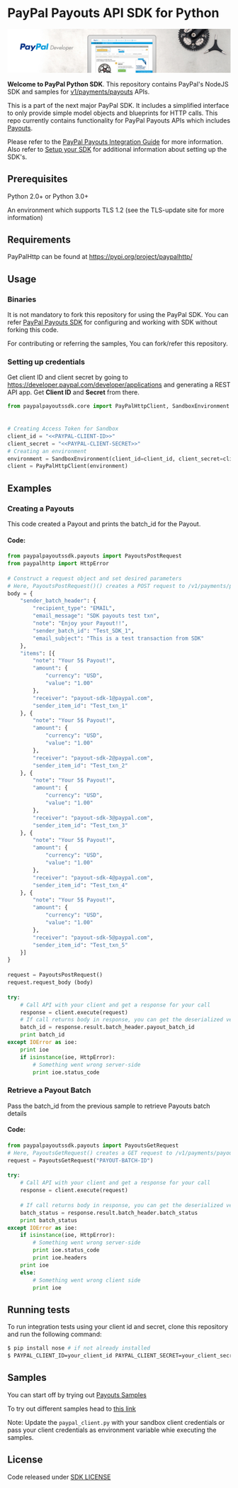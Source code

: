 # PayPal Payouts API SDK for Python

![PayPal Developer](homepage.jpg)

__Welcome to PayPal Python SDK__. This repository contains PayPal's NodeJS SDK and samples for [v1/payments/payouts](https://developer.paypal.com/docs/api/payments.payouts-batch/v1/) APIs.

This is a part of the next major PayPal SDK. It includes a simplified interface to only provide simple model objects and blueprints for HTTP calls. This repo currently contains functionality for PayPal Payouts APIs which includes [Payouts](https://developer.paypal.com/docs/api/payments.payouts-batch/v1/).

Please refer to the [PayPal Payouts Integration Guide](https://developer.paypal.com/docs/payouts/) for more information. Also refer to [Setup your SDK](https://developer.paypal.com/docs/payouts/reference/setup-sdk) for additional information about setting up the SDK's.

## Prerequisites

Python 2.0+ or Python 3.0+

An environment which supports TLS 1.2 (see the TLS-update site for more information)

## Requirements

PayPalHttp can be found at https://pypi.org/project/paypalhttp/

## Usage

### Binaries

It is not mandatory to fork this repository for using the PayPal SDK. You can refer [PayPal Payouts SDK](https://developer.paypal.com/docs/payouts/reference/setup-sdk/#install-the-sdk) for configuring and working with SDK without forking this code.

For contributing or referring the samples, You can fork/refer this repository. 

### Setting up credentials
Get client ID and client secret by going to https://developer.paypal.com/developer/applications and generating a REST API app. Get <b>Client ID</b> and <b>Secret</b> from there.

```python
from paypalpayoutssdk.core import PayPalHttpClient, SandboxEnvironment


# Creating Access Token for Sandbox
client_id = "<<PAYPAL-CLIENT-ID>>"
client_secret = "<<PAYPAL-CLIENT-SECRET>>"
# Creating an environment
environment = SandboxEnvironment(client_id=client_id, client_secret=client_secret)
client = PayPalHttpClient(environment)
```

## Examples

### Creating a Payouts
This code created a Payout and prints the batch_id for the Payout.
#### Code:
```python
from paypalpayoutssdk.payouts import PayoutsPostRequest
from paypalhttp import HttpError

# Construct a request object and set desired parameters
# Here, PayoutsPostRequest()() creates a POST request to /v1/payments/payouts
body = {
    "sender_batch_header": {
        "recipient_type": "EMAIL",
        "email_message": "SDK payouts test txn",
        "note": "Enjoy your Payout!!",
        "sender_batch_id": "Test_SDK_1",
        "email_subject": "This is a test transaction from SDK"
    },
    "items": [{
        "note": "Your 5$ Payout!",
        "amount": {
            "currency": "USD",
            "value": "1.00"
        },
        "receiver": "payout-sdk-1@paypal.com",
        "sender_item_id": "Test_txn_1"
    }, {
        "note": "Your 5$ Payout!",
        "amount": {
            "currency": "USD",
            "value": "1.00"
        },
        "receiver": "payout-sdk-2@paypal.com",
        "sender_item_id": "Test_txn_2"
    }, {
        "note": "Your 5$ Payout!",
        "amount": {
            "currency": "USD",
            "value": "1.00"
        },
        "receiver": "payout-sdk-3@paypal.com",
        "sender_item_id": "Test_txn_3"
    }, {
        "note": "Your 5$ Payout!",
        "amount": {
            "currency": "USD",
            "value": "1.00"
        },
        "receiver": "payout-sdk-4@paypal.com",
        "sender_item_id": "Test_txn_4"
    }, {
        "note": "Your 5$ Payout!",
        "amount": {
            "currency": "USD",
            "value": "1.00"
        },
        "receiver": "payout-sdk-5@paypal.com",
        "sender_item_id": "Test_txn_5"
    }]
}

request = PayoutsPostRequest()
request.request_body (body)

try:
    # Call API with your client and get a response for your call
    response = client.execute(request)
    # If call returns body in response, you can get the deserialized version from the result attribute of the response
    batch_id = response.result.batch_header.payout_batch_id
    print batch_id        
except IOError as ioe:
    print ioe
    if isinstance(ioe, HttpError):
        # Something went wrong server-side
        print ioe.status_code
```

### Retrieve a Payout Batch
Pass the batch_id from the previous sample to retrieve Payouts batch details

#### Code:
```python
from paypalpayoutssdk.payouts import PayoutsGetRequest
# Here, PayoutsGetRequest() creates a GET request to /v1/payments/payouts/<batch-id>
request = PayoutsGetRequest("PAYOUT-BATCH-ID")

try:
    # Call API with your client and get a response for your call
    response = client.execute(request)

    # If call returns body in response, you can get the deserialized version from the result attribute of the response
    batch_status = response.result.batch_header.batch_status
    print batch_status
except IOError as ioe:
    if isinstance(ioe, HttpError):
        # Something went wrong server-side
        print ioe.status_code
        print ioe.headers
	print ioe
    else:
        # Something went wrong client side
        print ioe
```

## Running tests

To run integration tests using your client id and secret, clone this repository and run the following command:
```sh
$ pip install nose # if not already installed
$ PAYPAL_CLIENT_ID=your_client_id PAYPAL_CLIENT_SECRET=your_client_secret nosetests --exe
```

## Samples

You can start off by trying out [Payouts Samples](samples/run_all.py)

To try out different samples head to [this link](samples)

Note: Update the `paypal_client.py` with your sandbox client credentials or pass your client credentials as environment variable whie executing the samples.


## License
Code released under [SDK LICENSE](LICENSE)
